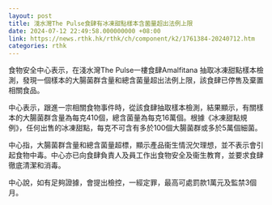 ```yaml
---
layout: post
title: 淺水灣The Pulse食肆有冰凍甜點樣本含菌量超出法例上限
date: 2024-07-12 22:49:58.000000000 +08:00
link: https://news.rthk.hk/rthk/ch/component/k2/1761384-20240712.htm
categories: rthk
---
```


食物安全中心表示，在淺水灣The Pulse一樓食肆Amalfitana 抽取冰凍甜點樣本檢測，發現一個樣本的大腸菌群含量和總含菌量超出法例上限，該食肆已停售及棄置相關食品。

中心表示，跟進一宗相關食物事件時，從該食肆抽取樣本檢測，結果顯示，有關樣本的大腸菌群含量為每克410個，總含菌量為每克16萬個。根據《冰凍甜點規例》，任何出售的冰凍甜點，每克不可含有多於100個大腸菌群或多於5萬個細菌。

中心指，大腸菌群含量和總含菌量超標，顯示產品衞生情況欠理想，並不表示會引起食物中毒。中心亦已向食肆負責人及員工作出食物安全及衞生教育，並要求食肆徹底清潔和消毒。

中心說，如有足夠證據，會提出檢控，一經定罪，最高可處罰款1萬元及監禁3個月。
